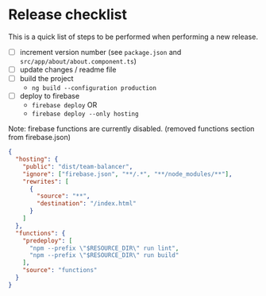 # Release checklist

This is a quick list of steps to be performed when performing a new release.

- [ ] increment version number (see `package.json` and `src/app/about/about.component.ts`)
- [ ] update changes / readme file
- [ ] build the project
  - `ng build --configuration production`
  <!-- - `ng build --configuration production --browser .` for Angular 18. -->
- [ ] deploy to firebase
  - `firebase deploy`
    OR
  - `firebase deploy --only hosting`

Note: firebase functions are currently disabled. (removed functions section from firebase.json)

```json
{
  "hosting": {
    "public": "dist/team-balancer",
    "ignore": ["firebase.json", "**/.*", "**/node_modules/**"],
    "rewrites": [
      {
        "source": "**",
        "destination": "/index.html"
      }
    ]
  },
  "functions": {
    "predeploy": [
      "npm --prefix \"$RESOURCE_DIR\" run lint",
      "npm --prefix \"$RESOURCE_DIR\" run build"
    ],
    "source": "functions"
  }
}
```
